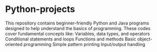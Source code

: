 # Python-projects
This repository contains beginner-friendly Python and Java programs designed to help understand the basics of programming. These codes cover fundamental concepts like:  Variables, data types, and operators  Conditional statements and loops  Functions and methods  Basic object-oriented programming  Simple pattern printing  Input/output handling

